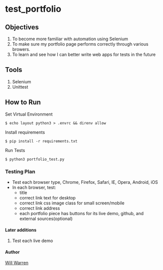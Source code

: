 # test_portfolio

## Objectives
1. To become more familiar with automation using Selenium
2. To make sure my portfolio page performs correctly through various browers.
3. To learn and see how I can better write web apps for tests in the future

## Tools
1. Selenium
2. Unittest

## How to Run
Set Virtual Environment
```
$ echo layout python3 > .envrc && direnv allow
```
Install requirements
```
$ pip install -r requirements.txt
```
Run Tests
```
$ python3 portfolio_test.py
```

### Testing Plan
* Test each browser type, Chrome, Firefox, Safari, IE, Opera, Android, iOS
* In each browser, test:
  - title
  - correct link text for desktop
  - correct link css image class for small screen/mobile
  - correct link address
  - each portfolio piece has buttons for its live demo, github, and external
  sources(optional)

#### Later additions
1. Test each live demo

#### Author
[Will Warren](https://willwile4.github.io)
